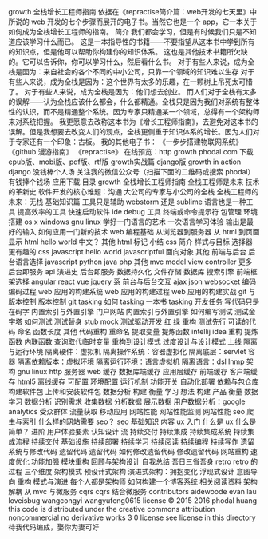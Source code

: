 growth 全栈增长工程师指南 依据在《repractise简介篇：web开发的七天里》中所说的 web 开发的七个步骤而展开的电子书。当然它也是一个 app，它一本关于如何成为全栈增长工程师的指南。 简介 我们都会学习，但是有时候我们只是不知道应该学习什么而已。 这是一本指导性的书籍——不要指望从这本书中学到所有的知识点，但是他可以帮助你构建你的知识体系。 这也是其他技术书籍所欠缺的。它可以告诉你，你可以学习什么，然后看什么书。 对于有些人来说，成为全栈是因为：来自社会的各个不同的中小公司，只靠一个领域的知识难以生存 对于有些人来说，成为全栈是因为：这个世界有太多的乐趣，在一颗树上吊死太可惜了。 对于有些人来说，成为全栈是因为：他们想去创业。 而人们对于全栈有太多的误解——认为全栈应该什么都会，什么都精通。全栈只是因为我们对系统有整体性的认识，而不是精通整个系统。因为专家只精通某一个领域，总得有一个架构师来对系统把握。 我更愿意去改称这本书为《增长工程师指南》，去避免对这本书的误解。但是我想要去改变人们的观点，全栈更侧重于知识体系的增长。因为人们对于专家还有一个印象：古板。 我的其他电子书： 《一步步搭建物联网系统》 《github 漫游指南》 《repractise》 在线预览：http growth phodal com 下载 epub版、mobi版、pdf版、rtf版 growth实战篇 django版 growth in action django 没钱棒个人场 关注我的微信公众号（扫描下面的二维码或搜索 phodal） 有钱捧个钱场 应用下载 目录 growth 全栈增长工程师指南 全栈工程师是未来 技术的革新史 软件开发的核心难题：沟通 大公司的专家与小公司的全栈 全栈工程师的未来：无栈 基础知识篇 工具只是辅助 webstorm 还是 sublime 语言也是一种工具 提高效率的工具 快速启动软件 ide debug 工具 终端或命令提示符 包管理 环境搭建 os x windows gnu linux 学好一门语言的艺术 一次语言学习体验 输出是最好的输入 如何应用一门新的技术 web 编程基础 从浏览器到服务器 从 html 到页面显示 html hello world 中文？ 其他 html 标记 小结 css 简介 样式与目标 选择器 更有趣的 css javascript hello world javascriptful 面向对象 其他 前端与后台 后台语言选择 javascript python java php 其他 mvc model view controller 更多 后台即服务 api 演进史 后台即服务 数据持久化 文件存储 数据库 搜索引擎 前端框架选择 angular react vue jquery 系 前台与后台交互 ajax json websocket 编码 编码过程 web 应用的构建系统 web 应用的构建过程 web 应用的构建实战 git 与版本控制 版本控制 git tasking 如何 tasking 一本书 tasking 开发任务 写代码只是在码字 内置索引与外置引擎 门户网站 内置索引与外置引擎 如何编写测试 测试金字塔 如何测试 测试替身 stub mock 测试驱动开发 红 绿 重构 测试先行 可读的代码 命名 函数长度 其他 代码重构 重命名 提取变量 提炼函数 intellij idea 重构 提炼函数 内联函数 查询取代临时变量 重构到设计模式 过度设计与设计模式 上线 隔离与运行环境 隔离硬件：虚拟机 隔离操作系统：容器虚拟化 隔离底层：servlet 容器 隔离依赖版本：虚拟环境 隔离运行环境：语言虚拟机 隔离语言：dsl lnmp 架构 gnu linux http 服务器 web 缓存 数据库端缓存 应用层缓存 前端缓存 客户端缓存 html5 离线缓存 可配置 环境配置 运行机制 功能开关 自动化部署 依赖与包仓库 构建软件包 上传和安装软件包 数据分析 构建 衡量 学习 想法 构建 产品 衡量 数据 学习 数据分析 识别需求 收集数据 分析数据 展示数据 用户数据分析：google analytics 受众群体 流量获取 移动应用 网站性能 网站性能监测 网站性能 seo 爬虫与索引 什么样的网站需要 seo？ seo 基础知识 内容 ux 入门 什么是 ux 什么是简单？ 进阶 用户体验要素 认知设计 流 持续交付 持续集成 持续集成系统 持续集成流程 持续交付 基础设施 持续部署 持续学习 持续阅读 持续编程 持续写作 遗留系统与修改代码 遗留代码 遗留代码 如何修改遗留代码 修改遗留代码 网站重构 速度优化 功能加强 模块重构 回顾与架构设计 自我总结 吾日三省吾身 retro retro 的过程 三个维度 架构模式 预设计式架构 演进式架构：拥抱变化 浮现式设计 意图导向 重构 模式与演进 每个人都是架构师 如何构建一个博客系统 相关阅读资料 架构解耦 从 mvc 与微服务 cqrs cqrs 结合微服务 contributors aidewoode evan lau loveisbug wangcongyi wangyufeng0615 license © 2015 2016 phodal huang this code is distributed under the creative commons attribution noncommercial no derivative works 3 0 license see license in this directory 待我代码编成，娶你为妻可好